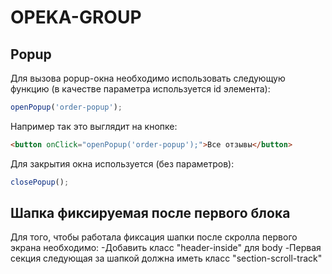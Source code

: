 # OPEKA-GROUP


Popup
------

Для вызова popup-окна необходимо использовать следующую функцию (в качестве параметра используется id элемента):

```javascript
openPopup('order-popup');
```

Например так это выглядит на кнопке:

```html
<button onClick="openPopup('order-popup');">Все отзывы</button>
```

Для закрытия окна используется (без параметров):

```javascript
closePopup();
```

Шапка фиксируемая после первого блока
------

Для того, чтобы работала фиксация шапки после скролла первого экрана необходимо:
-Добавить класс "header-inside" для body
-Первая секция следующая за шапкой должна иметь класс "section-scroll-track"